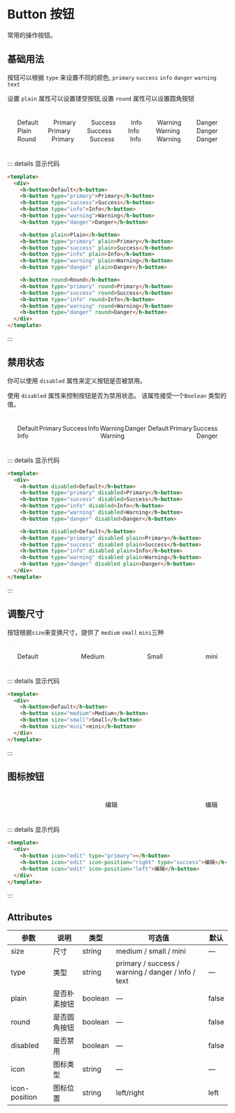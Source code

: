 <style scoped>
.example {
  border: 1px solid #f5f5f5;
  border-radius: 5px;
  padding:20px;
}
.example div {
  display: flex;
  justify-content: space-between;
  flex-wrap: wrap;
  margin: 2px;
}
</style>

# Button 按钮

常用的操作按钮。

## 基础用法

按钮可以根据 `type` 来设置不同的颜色, `primary` `success` `info` `danger` `warning` `text`

设置 `plain` 属性可以设置镂空按钮,设置 `round` 属性可以设置圆角按钮

<div class="example">
  <div>
    <h-button>Default</h-button>
    <h-button type="primary">Primary</h-button>
    <h-button type="success">Success</h-button>
    <h-button type="info">Info</h-button>
    <h-button type="warning">Warning</h-button>
    <h-button type="danger">Danger</h-button>
  </div>
  <div>
    <h-button plain>Plain</h-button>
    <h-button type="primary" plain>Primary</h-button>
    <h-button type="success" plain>Success</h-button>
    <h-button type="info" plain>Info</h-button>
    <h-button type="warning" plain>Warning</h-button>
    <h-button type="danger" plain>Danger</h-button>
  </div>
  <div>
    <h-button round>Round</h-button>
    <h-button type="primary" round>Primary</h-button>
    <h-button type="success" round>Success</h-button>
    <h-button type="info" round>Info</h-button>
    <h-button type="warning" round>Warning</h-button>
    <h-button type="danger" round>Danger</h-button>
  </div>
</div>

::: details 显示代码

```html
<template>
  <div>
    <h-button>Default</h-button>
    <h-button type="primary">Primary</h-button>
    <h-button type="success">Success</h-button>
    <h-button type="info">Info</h-button>
    <h-button type="warning">Warning</h-button>
    <h-button type="danger">Danger</h-button>

    <h-button plain>Plain</h-button>
    <h-button type="primary" plain>Primary</h-button>
    <h-button type="success" plain>Success</h-button>
    <h-button type="info" plain>Info</h-button>
    <h-button type="warning" plain>Warning</h-button>
    <h-button type="danger" plain>Danger</h-button>

    <h-button round>Round</h-button>
    <h-button type="primary" round>Primary</h-button>
    <h-button type="success" round>Success</h-button>
    <h-button type="info" round>Info</h-button>
    <h-button type="warning" round>Warning</h-button>
    <h-button type="danger" round>Danger</h-button>
  </div>
</template>
```

:::

## 禁用状态

你可以使用 `disabled` 属性来定义按钮是否被禁用。

使用 `disabled` 属性来控制按钮是否为禁用状态。 该属性接受一个`Boolean` 类型的值。

<div class="example">
  <div>
    <h-button disabled>Default</h-button>
    <h-button type="primary" disabled>Primary</h-button>
    <h-button type="success" disabled>Success</h-button>
    <h-button type="info" disabled>Info</h-button>
    <h-button type="warning" disabled>Warning</h-button>
    <h-button type="danger" disabled>Danger</h-button>
    <br>
    <h-button disabled>Default</h-button>
    <h-button type="primary" disabled plain>Primary</h-button>
    <h-button type="success" disabled plain>Success</h-button>
    <h-button type="info" disabled plain>Info</h-button>
    <h-button type="warning" disabled plain>Warning</h-button>
    <h-button type="danger" disabled plain>Danger</h-button>
  </div>
</div>

::: details 显示代码

```html
<template>
  <div>
    <h-button disabled>Default</h-button>
    <h-button type="primary" disabled>Primary</h-button>
    <h-button type="success" disabled>Success</h-button>
    <h-button type="info" disabled>Info</h-button>
    <h-button type="warning" disabled>Warning</h-button>
    <h-button type="danger" disabled>Danger</h-button>

    <h-button disabled>Default</h-button>
    <h-button type="primary" disabled plain>Primary</h-button>
    <h-button type="success" disabled plain>Success</h-button>
    <h-button type="info" disabled plain>Info</h-button>
    <h-button type="warning" disabled plain>Warning</h-button>
    <h-button type="danger" disabled plain>Danger</h-button>
  </div>
</template>
```

:::

## 调整尺寸

按钮根据`size`来变换尺寸，提供了 `medium` `small` `mini`三种

<div class="example">
  <div>
    <h-button>Default</h-button>
    <h-button size="medium">Medium</h-button>
    <h-button size="small">Small</h-button>
    <h-button size="mini">mini</h-button>
  </div>
</div>

::: details 显示代码

```html
<template>
  <div>
    <h-button>Default</h-button>
    <h-button size="medium">Medium</h-button>
    <h-button size="small">Small</h-button>
    <h-button size="mini">mini</h-button>
  </div>
</template>
```

:::

## 图标按钮

<div class="example">
  <div>
    <h-button icon="edit" type="primary"></h-button>
    <h-button icon="edit" icon-position="right" type="success">编辑</h-button>
    <h-button icon="edit" icon-position="left">编辑</h-button>
  </div>
</div>

::: details 显示代码

```html
<template>
  <div>
    <h-button icon="edit" type="primary"></h-button>
    <h-button icon="edit" icon-position="right" type="success">编辑</h-button>
    <h-button icon="edit" icon-position="left">编辑</h-button>
  </div>
</template>
```

:::

## Attributes

| 参数          | 说明         | 类型    | 可选值                                             | 默认  |
| ------------- | ------------ | ------- | -------------------------------------------------- | ----- |
| size          | 尺寸         | string  | medium / small / mini                              | —     |
| type          | 类型         | string  | primary / success / warning / danger / info / text | —     |
| plain         | 是否朴素按钮 | boolean | —                                                  | false |
| round         | 是否圆角按钮 | boolean | —                                                  | false |
| disabled      | 是否禁用     | boolean | —                                                  | false |
| icon          | 图标类型     | string  | —                                                  | —     |
| icon-position | 图标位置     | string  | left/right                                         | left  |
